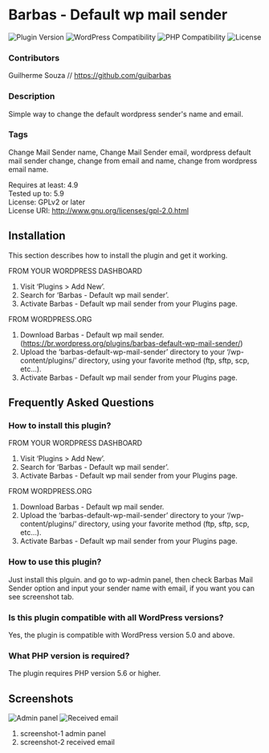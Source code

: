 # Barbas - Default wp mail sender

![Plugin Version](https://img.shields.io/badge/Version-2.0-blue.svg)
![WordPress Compatibility](https://img.shields.io/badge/WordPress-6.4%2B-green.svg)
![PHP Compatibility](https://img.shields.io/badge/PHP-5.6%2B-green.svg)
![License](https://img.shields.io/badge/License-GPLv2%20or%20Later-orange.svg)

### Contributors

Guilherme Souza // https://github.com/guibarbas

### Description

Simple way to change the default wordpress sender's name and email.

### Tags

Change Mail Sender name, Change Mail Sender email, wordpress default mail sender change, change from email and name, change from wordpress email name.

Requires at least: 4.9<br>
Tested up to: 5.9<br>
License: GPLv2 or later<br>
License URI: http://www.gnu.org/licenses/gpl-2.0.html

## Installation

This section describes how to install the plugin and get it working.

FROM YOUR WORDPRESS DASHBOARD

1. Visit ‘Plugins > Add New’.
2. Search for ‘Barbas - Default wp mail sender’.
3. Activate Barbas - Default wp mail sender from your Plugins page.

FROM WORDPRESS.ORG

1. Download Barbas - Default wp mail sender. (https://br.wordpress.org/plugins/barbas-default-wp-mail-sender/)
2. Upload the ‘barbas-default-wp-mail-sender’ directory to your ‘/wp-content/plugins/’ directory, using your favorite method (ftp, sftp, scp, etc…).
3. Activate Barbas - Default wp mail sender from your Plugins page.

## Frequently Asked Questions

### How to install this plugin?

FROM YOUR WORDPRESS DASHBOARD

1. Visit ‘Plugins > Add New’.
2. Search for ‘Barbas - Default wp mail sender’.
3. Activate Barbas - Default wp mail sender from your Plugins page.

FROM WORDPRESS.ORG

1. Download Barbas - Default wp mail sender.
2. Upload the ‘barbas-default-wp-mail-sender’ directory to your ‘/wp-content/plugins/’ directory, using your favorite method (ftp, sftp, scp, etc…).
3. Activate Barbas - Default wp mail sender from your Plugins page.

### How to use this plugin?

Just install this plguin. and go to wp-admin panel, then check Barbas Mail Sender option and input your sender name with email, if you want you can see screenshot tab.

### Is this plugin compatible with all WordPress versions?

Yes, the plugin is compatible with WordPress version 5.0 and above.

### What PHP version is required?

The plugin requires PHP version 5.6 or higher.

## Screenshots

![Admin panel](https://ps.w.org/barbas-default-wp-mail-sender/assets/screenshot-1.png?rev=2999234)
![Received email](https://ps.w.org/barbas-default-wp-mail-sender/assets/screenshot-2.png?rev=2200743)

1. screenshot-1 admin panel
2. screenshot-2 received email
